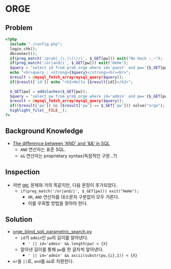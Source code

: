 # ORGE

## Problem
```php
<?php 
  include "./config.php"; 
  login_chk(); 
  dbconnect(); 
  if(preg_match('/prob|_|\.|\(\)/i', $_GET[pw])) exit("No Hack ~_~"); 
  if(preg_match('/or|and/i', $_GET[pw])) exit("HeHe"); 
  $query = "select id from prob_orge where id='guest' and pw='{$_GET[pw]}'"; 
  echo "<hr>query : <strong>{$query}</strong><hr><br>"; 
  $result = @mysql_fetch_array(mysql_query($query)); 
  if($result['id']) echo "<h2>Hello {$result[id]}</h2>"; 
   
  $_GET[pw] = addslashes($_GET[pw]); 
  $query = "select pw from prob_orge where id='admin' and pw='{$_GET[pw]}'"; 
  $result = @mysql_fetch_array(mysql_query($query)); 
  if(($result['pw']) && ($result['pw'] == $_GET['pw'])) solve("orge"); 
  highlight_file(__FILE__); 
?>
```

## Background Knowledge
* [The difference between 'AND' and '&&' in SQL](https://stackoverflow.com/questions/4105658/the-difference-between-and-and-in-sql)
	- `AND` 연산자는 표준 SQL.
	- `&&` 연산자는 proprietary syntax(독점적인 구문...?)

## Inspection
* 저번 [`ORC`](https://github.com/r4k0nb4k0n/Wargame-Challenges/tree/master/LOS/ORC) 문제와 거의 똑같지만, 다음 문장이 추가되었다.
	- `if(preg_match('/or|and/i', $_GET[pw])) exit("HeHe");`
		+ `OR`, `AND` 연산자를 대소문자 구분없이 모두 거른다.
		+ 이를 우회할 방법을 찾아야 한다.

## Solution
* [orge_blind_sqli_parametric_search.py](./orge_blind_sqli_parametric_search.py)
	- `id`가 `admin`인 `pw`의 길이를 알아낸다.
		+ `' || id='admin' && length(pw) < {X}`
	- 알아낸 길이를 통해 `pw`를 한 글자씩 알아낸다.
		+ `' || id='admin' && ascii(substr(pw,{i},1)) < {X}`
* `or`을 `||`로, `and`를 `&&`로 치환한다.